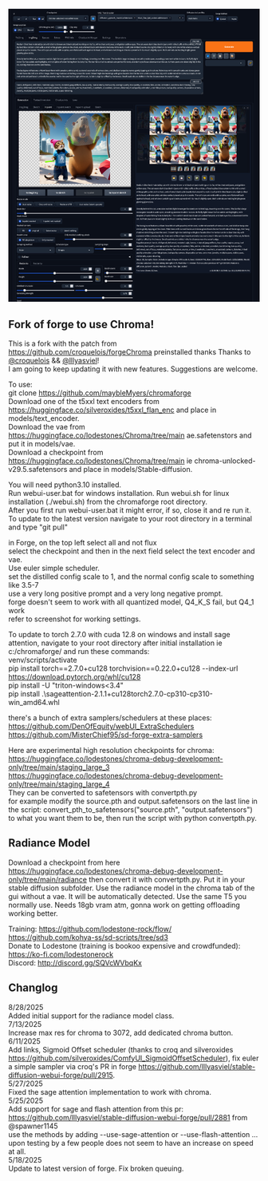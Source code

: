 ![GUI Screenshot](images/screenshot.png)

## Fork of forge to use Chroma!

This is a fork with the patch from https://github.com/croquelois/forgeChroma preinstalled thanks Thanks to [@croquelois](https://github.com/croquelois) && [@lllyasviel](https://github.com/lllyasviel)!   
I am going to keep updating it with new features. Suggestions are welcome.  

To use:  
git clone https://github.com/maybleMyers/chromaforge  
Download one of the t5xxl text encoders from https://huggingface.co/silveroxides/t5xxl_flan_enc and place in models/text_encoder.  
Download the vae from https://huggingface.co/lodestones/Chroma/tree/main ae.safetenstors and put it in models/vae.  
Download a checkpoint from https://huggingface.co/lodestones/Chroma/tree/main ie chroma-unlocked-v29.5.safetensors and place in models/Stable-diffusion.  

You will need python3.10 installed.  
Run webui-user.bat for windows installation.  Run webui.sh for linux installation (./webui.sh) from the chromaforge root directory.  
After you first run webui-user.bat it might error, if so, close it and re run it.  
To update to the latest version navigate to your root directory in a terminal and type "git pull"  

in Forge, on the top left select all and not flux  
select the checkpoint and then in the next field select the text encoder and vae.  
Use euler simple scheduler.  
set the distilled config scale to 1, and the normal config scale to something like 3.5-7  
use a very long positive prompt and a very long negative prompt.  
forge doesn't seem to work with all quantized model, Q4_K_S fail, but Q4_1 work  
refer to screenshot for working settings.  

To update to torch 2.7.0 with cuda 12.8 on windows and install sage attention, navigate to your root directory after initial installation ie c:/chromaforge/ and run these commands:  
venv/scripts/activate  
pip install torch==2.7.0+cu128 torchvision==0.22.0+cu128 --index-url https://download.pytorch.org/whl/cu128  
pip install -U "triton-windows<3.4"  
pip install .\sageattention-2.1.1+cu128torch2.7.0-cp310-cp310-win_amd64.whl  

there's a bunch of extra samplers/schedulers at these places:  
https://github.com/DenOfEquity/webUI_ExtraSchedulers
https://github.com/MisterChief95/sd-forge-extra-samplers

Here are experimental high resolution checkpoints for chroma:  
https://huggingface.co/lodestones/chroma-debug-development-only/tree/main/staging_large_3  
https://huggingface.co/lodestones/chroma-debug-development-only/tree/main/staging_large_4  
They can be converted to safetensors with convertpth.py  
for example modify the source.pth and output.safetensors on the last line in the script: convert_pth_to_safetensors("source.pth", "output.safetensors") to what you want them to be, then run the script with python convertpth.py.  

## Radiance Model

Download a checkpoint from here https://huggingface.co/lodestones/chroma-debug-development-only/tree/main/radiance then convert it with convertpth.py. Put it in your stable diffusion subfolder. Use the radiance model in the chroma tab of the gui without a vae. It will be automatically detected. Use the same T5 you normally use. Needs 18gb vram atm, gonna work on getting offloading working better.  

Training: https://github.com/lodestone-rock/flow/  
          https://github.com/kohya-ss/sd-scripts/tree/sd3  
Donate to Lodestone (training is bookoo expensive and crowdfunded): https://ko-fi.com/lodestonerock  
Discord: http://discord.gg/SQVcWVbqKx  

## Changlog  
8/28/2025  
    Added initial support for the radiance model class.  
7/13/2025  
    Increase max res for chroma to 3072, add dedicated chroma button.  
6/11/2025  
    Add links, Sigmoid Offset scheduler (thanks to croq and silveroxides https://github.com/silveroxides/ComfyUI_SigmoidOffsetScheduler), fix euler a simple sampler via croq's PR in forge https://github.com/lllyasviel/stable-diffusion-webui-forge/pull/2915.  
5/27/2025  
    Fixed the sage attention implementation to work with chroma.  
5/25/2025  
    Add support for sage and flash attention from this pr: https://github.com/lllyasviel/stable-diffusion-webui-forge/pull/2881  from @spawner1145  
    use the methods by adding --use-sage-attention or --use-flash-attention  ... upon testing by a few people does not seem to have an increase on speed at all.  
5/18/2025  
    Update to latest version of forge. Fix broken queuing.  